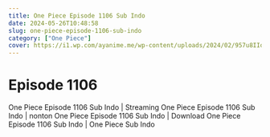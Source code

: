 ```yaml
---
title: One Piece Episode 1106 Sub Indo
date: 2024-05-26T10:48:58
slug: one-piece-episode-1106-sub-indo
category: ["One Piece"]
cover: https://i1.wp.com/ayanime.me/wp-content/uploads/2024/02/957u8IIqwPTgtubSIaBI4bPtGzn.jpg
---
```


# Episode 1106
<p>One Piece Episode 1106 Sub Indo | Streaming One Piece Episode 1106 Sub Indo | nonton One Piece Episode 1106 Sub Indo | Download One Piece Episode 1106 Sub Indo | One Piece Sub Indo</p>

